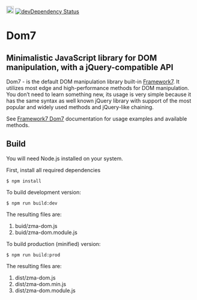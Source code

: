 <a href="https://www.patreon.com/vladimirkharlampidi"><img src="https://framework7.io/i/support-badge.png" height="20"></a>
[![devDependency Status](https://david-dm.org/nolimits4web/zma-dom/dev-status.svg)](https://david-dm.org/nolimits4web/zma-dom#info=devDependencies)

# Dom7

## Minimalistic JavaScript library for DOM manipulation, with a jQuery-compatible API

Dom7 - is the default DOM manipulation library built-in [Framework7](https://framework7.io). It utilizes most edge and high-performance methods for DOM manipulation. You don’t need to learn something new, its usage is very simple because it has the same syntax as well known jQuery library with support of the most popular and widely used methods and jQuery-like chaining.

See [Framework7 Dom7](https://framework7.io/docs/zma-dom.html) documentation for usage examples and available methods.

## Build

You will need Node.js installed on your system.

First, install all required dependencies

```
$ npm install
```

To build development version:

```
$ npm run build:dev
```

The resulting files are:

1. buid/zma-dom.js
2. buid/zma-dom.module.js

To build production (minified) version:

```
$ npm run build:prod
```

The resulting files are:

1. dist/zma-dom.js
2. dist/zma-dom.min.js
3. dist/zma-dom.module.js
